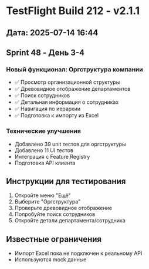 # TestFlight Build 212 - v2.1.1

## Дата: 2025-07-14 16:44

## Sprint 48 - День 3-4
### Новый функционал: Оргструктура компании
- ✅ Просмотр организационной структуры
- ✅ Древовидное отображение департаментов
- ✅ Поиск сотрудников
- ✅ Детальная информация о сотрудниках
- ✅ Навигация по иерархии
- ✅ Подготовка к импорту из Excel

### Технические улучшения
- Добавлено 39 unit тестов для оргструктуры
- Добавлено 11 UI тестов
- Интеграция с Feature Registry
- Подготовка API клиента

## Инструкции для тестирования
1. Откройте меню "Ещё"
2. Выберите "Оргструктура" 
3. Проверьте древовидное отображение
4. Попробуйте поиск сотрудников
5. Откройте детали департамента/сотрудника

## Известные ограничения
- Импорт Excel пока не подключен к реальному API
- Используются mock данные
